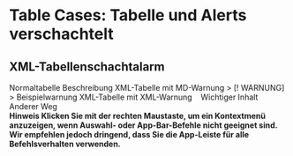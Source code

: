 # Table Cases: Tabelle und Alerts verschachtelt
## XML-Tabellenschachtalarm

<Tisch>
<thead>
<tr>
<th> Normaltabelle </th>
<th> Beschreibung </th>
</tr>
</th>
<Körper>
<tr>
<td> XML-Tabelle mit MD-Warnung </ td>
<td>
> [! WARNUNG]
> Beispielwarnung
</td>
</tr>
<tr>
<td> XML-Tabelle mit XML-Warnung </td>
<td>
   <alert class = "important"> <para> Wichtiger Inhalt </ para> </alert>
</td>
</tr>
<tr>
<td> Anderer Weg </td>
<td>
<div class = "alert">
<strong> Hinweis </ strong> Klicken Sie mit der rechten Maustaste, um ein Kontextmenü anzuzeigen, wenn Auswahl- oder App-Bar-Befehle nicht geeignet sind. Wir empfehlen jedoch dringend, dass Sie die App-Leiste für alle Befehlsverhalten verwenden.
</div>
</td>
</tr>
</tbody>
</table>